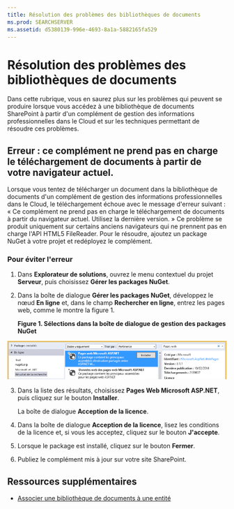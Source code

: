 ```yaml
---
title: Résolution des problèmes des bibliothèques de documents
ms.prod: SEARCHSERVER
ms.assetid: d5380139-996e-4693-8a1a-5882165fa529
---
```



# Résolution des problèmes des bibliothèques de documents
Dans cette rubrique, vous en saurez plus sur les problèmes qui peuvent se produire lorsque vous accédez à une bibliothèque de documents SharePoint à partir d'un complément de gestion des informations professionnelles dans le Cloud et sur les techniques permettant de résoudre ces problèmes.






## Erreur : ce complément ne prend pas en charge le téléchargement de documents à partir de votre navigateur actuel.

Lorsque vous tentez de télécharger un document dans la bibliothèque de documents d'un complément de gestion des informations professionnelles dans le Cloud, le téléchargement échoue avec le message d'erreur suivant : « Ce complément ne prend pas en charge le téléchargement de documents à partir du navigateur actuel. Utilisez la dernière version. » Ce problème se produit uniquement sur certains anciens navigateurs qui ne prennent pas en charge l'API HTML5 FileReader. Pour le résoudre, ajoutez un package NuGet à votre projet et redéployez le complément.




### Pour éviter l'erreur


1. Dans **Explorateur de solutions**, ouvrez le menu contextuel du projet **Serveur**, puis choisissez **Gérer les packages NuGet**.


2. Dans la boîte de dialogue **Gérer les packages NuGet**, développez le nœud **En ligne** et, dans le champ **Rechercher en ligne**, entrez les pages web, comme le montre la figure 1.

   **Figure 1. Sélections dans la boîte de dialogue de gestion des packages NuGet**



![Sélections dans la boîte de dialogue de gestion des packages NuGet](images/NuGet.PNG)





3. Dans la liste des résultats, choisissez **Pages Web Microsoft ASP.NET**, puis cliquez sur le bouton **Installer**.

    La boîte de dialogue **Acception de la licence**.


4. Dans la boîte de dialogue **Acception de la licence**, lisez les conditions de la licence et, si vous les acceptez, cliquez sur le bouton **J'accepte**.


5. Lorsque le package est installé, cliquez sur le bouton **Fermer**.


6. Publiez le complément mis à jour sur votre site SharePoint.



## Ressources supplémentaires
<a name="bk_addresources"> </a>


-  [Associer une bibliothèque de documents à une entité](associate-a-document-library-with-an-entity.md)



